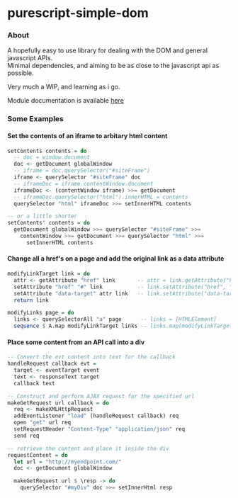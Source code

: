 # purescript-simple-dom

### About

A hopefully easy to use library for dealing with the DOM and general javascript APIs.  
Minimal dependencies, and aiming to be as close to the javascript api as possible.  

Very much a WIP, and learning as i go.

Module documentation is available [here](API.md)

### Some Examples

#### Set the contents of an iframe to arbitary html content

```haskell
setContents contents = do
  -- doc = window.document
  doc <- getDocument globalWindow
  -- iframe = doc.querySelector("#siteFrame")
  iframe <- querySelector "#siteFrame" doc
  -- iframeDoc = iframe.contentWindow.document
  iframeDoc <- (contentWindow iframe) >>= getDocument
  -- iframeDoc.querySelector("html").innerHTML = contents
  querySelector "html" iframeDoc >>= setInnerHTML contents

-- or a little shorter
setContents' contents = do
  getDocument globalWindow >>= querySelector "#siteFrame" >>=
    contentWindow >>= getDocument >>= querySelector "html" >>=
      setInnerHTML contents
```



#### Change all a href's on a page and add the original link as a data attribute

```haskell
modifyLinkTarget link = do
  attr <- getAttribute "href" link       -- attr = link.getAttribute("href")
  setAttribute "href" "#" link           -- link.setAttribute("href", "#")
  setAttribute "data-target" attr link   -- link.setAttribute("data-target", attr)
  return link

modifyLinks page = do
  links <- querySelectorAll "a" page      -- links = [HTMLElement]
  sequence $ A.map modifyLinkTarget links -- links.map(modifyLinkTarget)
```

#### Place some content from an API call into a div

```haskell
-- Convert the evt content into text for the callback
handleRequest callback evt =
  target <- eventTarget event
  text <- responseText target
  callback text

-- Construct and perform AJAX request for the specified url
makeGetRequest url callback = do
  req <- makeXMLHttpRequest
  addEventListener "load" (handleRequest callback) req
  open "get" url req
  setRequestHeader "Content-Type" "application/json" req
  send req

-- retrieve the content and place it inside the div
requestContent = do
  let url = "http://myendpoint.com/"
  doc <- getDocument globalWindow

  makeGetRequest url $ \resp -> do
    querySelector "#myDiv" doc >>= setInnerHtml resp
```
